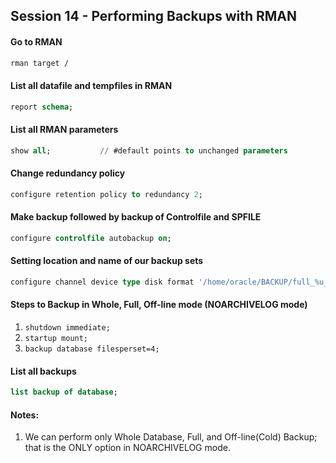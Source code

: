 ## Session 14 - Performing Backups with RMAN

#### Go to RMAN
```bash
rman target /
```

#### List all datafile and tempfiles in RMAN
```sql
report schema;
```

#### List all RMAN parameters
```sql
show all;			// #default points to unchanged parameters
```

#### Change redundancy policy
```sql
configure retention policy to redundancy 2;
```

#### Make backup followed by backup of Controlfile and SPFILE
```sql
configure controlfile autobackup on;
```

#### Setting location and name of our backup sets
```sql
configure channel device type disk format '/home/oracle/BACKUP/full_%u_%s_%p';
```

#### Steps to Backup in Whole, Full, Off-line mode (NOARCHIVELOG mode)
1. ```shutdown immediate;```
2. ```startup mount;```
3. ```backup database filesperset=4;```

#### List all backups
```sql
list backup of database;
```

#### Notes:
1. We can perform only Whole Database, Full, and Off-line(Cold) Backup; that is the ONLY option in NOARCHIVELOG mode.
